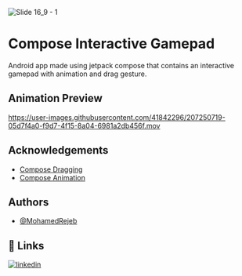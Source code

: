![Slide 16_9 - 1](https://user-images.githubusercontent.com/41842296/207250843-615976f2-ef5f-4607-991e-59195c3ed39e.png)

# Compose Interactive Gamepad

Android app made using jetpack compose that contains an interactive gamepad with animation and drag gesture.



## Animation Preview

https://user-images.githubusercontent.com/41842296/207250719-05d7f4a0-f9d7-4f15-8a04-6981a2db456f.mov


## Acknowledgements

 - [Compose Dragging](https://developer.android.com/jetpack/compose/gestures#dragging)
 - [Compose Animation](https://developer.android.com/jetpack/compose/animation)


## Authors

- [@MohamedRejeb](https://www.github.com/MohamedRejeb)


## 🔗 Links
[![linkedin](https://img.shields.io/badge/linkedin-0A66C2?style=for-the-badge&logo=linkedin&logoColor=white)](https://www.linkedin.com/in/MohamedRejeb/)

